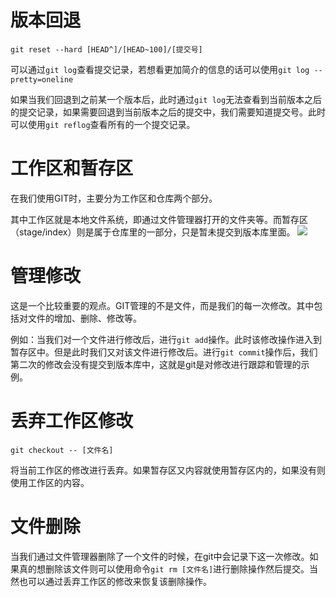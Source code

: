 # 版本回退

`git reset --hard [HEAD^]/[HEAD~100]/[提交号]`

可以通过`git log`查看提交记录，若想看更加简介的信息的话可以使用`git log --pretty=oneline`

如果当我们回退到之前某一个版本后，此时通过`git log`无法查看到当前版本之后的提交记录，如果需要回退到当前版本之后的提交中，我们需要知道提交号。此时可以使用`git reflog`查看所有的一个提交记录。

# 工作区和暂存区

在我们使用GIT时，主要分为工作区和仓库两个部分。

其中工作区就是本地文件系统，即通过文件管理器打开的文件夹等。而暂存区（stage/index）则是属于仓库里的一部分，只是暂未提交到版本库里面。
![](https://www.liaoxuefeng.com/files/attachments/919020037470528/0)

# 管理修改

这是一个比较重要的观点。GIT管理的不是文件，而是我们的每一次修改。其中包括对文件的增加、删除、修改等。

例如：当我们对一个文件进行修改后，进行`git add`操作。此时该修改操作进入到暂存区中。但是此时我们又对该文件进行修改后。进行`git commit`操作后，我们第二次的修改会没有提交到版本库中，这就是git是对修改进行跟踪和管理的示例。

# 丢弃工作区修改

`git checkout -- [文件名]`

将当前工作区的修改进行丢弃。如果暂存区又内容就使用暂存区内的，如果没有则使用工作区的内容。

# 文件删除

当我们通过文件管理器删除了一个文件的时候，在git中会记录下这一次修改。如果真的想删除该文件则可以使用命令`git rm [文件名]`进行删除操作然后提交。当然也可以通过丢弃工作区的修改来恢复该删除操作。